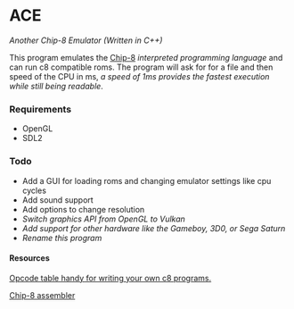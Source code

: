 # ACE
*Another Chip-8 Emulator (Written in C++)*

This program emulates the [Chip-8](https://en.wikipedia.org/wiki/CHIP-8) *interpreted programming language* and can run c8 compatible roms. The program will ask for for a file and then speed of the CPU in ms, *a speed of 1ms provides the fastest execution while still being readable*.

### Requirements
* OpenGL
* SDL2

### Todo
* Add a GUI for loading roms and changing emulator settings like cpu cycles
* Add sound support
* Add options to change resolution
* *Switch graphics API from OpenGL to Vulkan*
* *Add support for other hardware like the Gameboy, 3D0, or Sega Saturn*
* *Rename this program*

#### Resources
[Opcode table handy for writing your own c8 programs.](https://en.wikipedia.org/wiki/CHIP-8#Opcode_table)

[Chip-8 assembler](https://bisqwit.iki.fi/jutut/kuvat/programming_examples/chip8/asm.cc)
